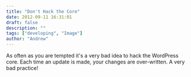 ```yaml
---
title: "Don't Hack the Core"
date: 2012-09-11 16:31:01
draft: false
description: ""
tags: ["developing", "Image"]
author: "Andrew"
---
```


As often as you are tempted it's a very bad idea to hack the WordPress core. Each time an update is made, your changes are over-written. A very bad practice!
